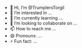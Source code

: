 - 👋 Hi, I’m @TrumplersTorgil
- 👀 I’m interested in ...
- 🌱 I’m currently learning ...
- 💞️ I’m looking to collaborate on ...
- 📫 How to reach me ...
- 😄 Pronouns: ...
- ⚡ Fun fact: ...

<!---
TrumplersTorgil/TrumplersTorgil is a ✨ special ✨ repository because its `README.md` (this file) appears on your GitHub profile.
You can click the Preview link to take a look at your changes.
--->
